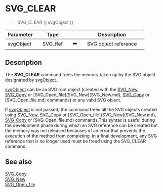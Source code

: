 <!-- SVG_CLEAR ( svgObject )
-> svgObject (Text)-->
# SVG_CLEAR

> SVG_CLEAR {( svgObject )}

| Parameter |     | Type |     |     |     | Description |     |
| --- | --- | --- | --- | --- | --- | --- | --- |
| svgObject |     | SVG_Ref |     | ➡️ |     | SVG object reference |     |

## Description

The **SVG_CLEAR** command frees the memory taken up by the SVG object designated by [svgObject](# "SVG object reference").

[svgObject](# "SVG object reference") can be an SVG root object (created with the [SVG_New](SVG_New.md), [SVG_Copy](SVG_Copy.md) or [SVG_Open_file](SVG_New](SVG_New.md), [SVG_Copy](SVG_Copy.md) or [SVG_Open_file.md)  commands) or any valid SVG object.

If [svgObject](# "SVG object reference") is not passed, the command frees all the SVG objects created using [SVG_New](SVG_New.md), [SVG_Copy](SVG_Copy.md) or [SVG_Open_file](SVG_New](SVG_New.md), [SVG_Copy](SVG_Copy.md) or [SVG_Open_file.md)  commands.This syntax is useful during the development phase during which an SVG reference can be created but the memory was not released becauses of an error that prevents the execution of the method from completing. In a final development, any SVG reference that is no longer used must be freed using the SVG_CLEAR command.

## See also

[SVG_Copy](SVG_Copy.md)  
[SVG_New](SVG_New.md)  
[SVG_Open_file](SVG_Open_file.md)
